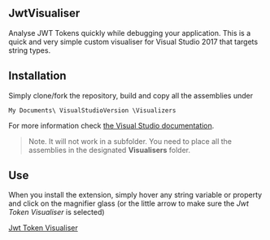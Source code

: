 ## JwtVisualiser
Analyse JWT Tokens quickly while debugging your application. This is a quick and very simple custom visualiser for Visual Studio 2017 that targets string types.

## Installation
Simply clone/fork the repository, build and copy all the assemblies under 

  ` My Documents\ VisualStudioVersion \Visualizers `

For more information check [the Visual Studio documentation](https://docs.microsoft.com/en-us/visualstudio/debugger/how-to-install-a-visualizer). 

 > Note. It will not work in a subfolder. You need to place all the assemblies in the designated **Visualisers** folder.

 ## Use
 When you install the extension, simply hover any string variable or property and click on the magnifier glass (or the little arrow to make sure the *Jwt Token Visualiser* is selected)

 [Jwt Token Visualiser](https://i.imgur.com/dVAoExv.png)
